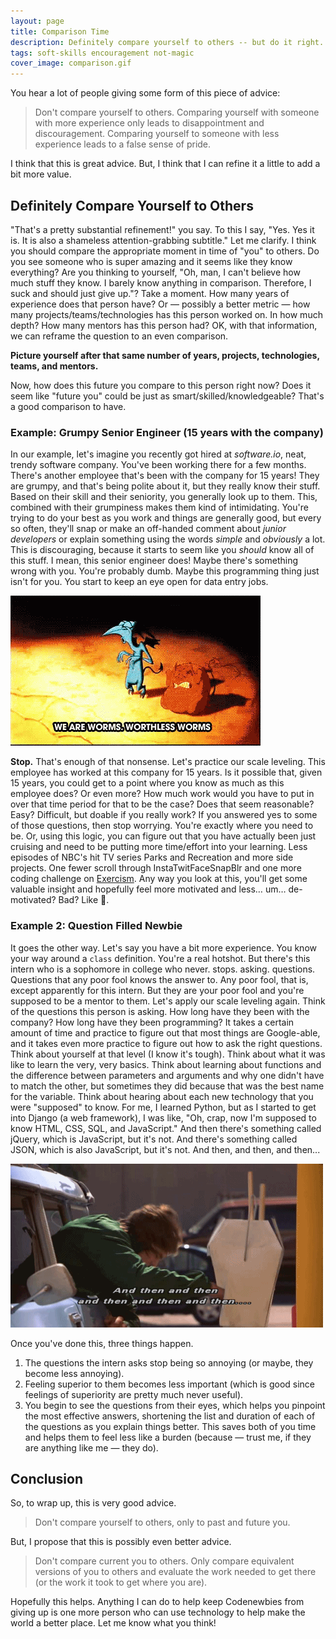 ```yaml
---
layout: page
title: Comparison Time
description: Definitely compare yourself to others -- but do it right.
tags: soft-skills encouragement not-magic
cover_image: comparison.gif
---
```


You hear a lot of people giving some form of this piece of advice:

> Don't compare yourself to others.  Comparing yourself with someone with more experience only leads to disappointment and discouragement.  Comparing yourself to someone with less experience leads to a false sense of pride.

I think that this is great advice.  But, I think that I can refine it a little to add a bit more value.

## Definitely Compare Yourself to Others

"That's a pretty substantial refinement!" you say.  To this I say, "Yes.  Yes it is.  It is also a shameless attention-grabbing subtitle."  Let me clarify.  I think you should compare the appropriate moment in time of "you" to others.  Do you see someone who is super amazing and it seems like they know everything?  Are you thinking to yourself, "Oh, man, I can't believe how much stuff they know.  I barely know anything in comparison.  Therefore, I suck and should just give up."?  Take a moment.  How many years of experience does that person have?  Or — possibly a better metric — how many projects/teams/technologies has this person worked on.  In how much depth?  How many mentors has this person had?  OK, with that information, we can reframe the question to an even comparison.  

**Picture yourself after that same number of years, projects, technologies, teams, and mentors.**  

Now, how does this future you compare to this person right now?  Does it seem like "future you" could be just as smart/skilled/knowledgeable?  That's a good comparison to have.

### Example: Grumpy Senior Engineer (15 years with the company)

In our example, let's imagine you recently got hired at *software.io*, neat, trendy software company.  You've been working there for a few months.  There's another employee that's been with the company for 15 years!  They are grumpy, and that's being polite about it, but they really know their stuff.  Based on their skill and their seniority, you generally look up to them.  This, combined with their grumpiness makes them kind of intimidating.  You're trying to do your best as you work and things are generally good, but every so often, they'll snap or make an off-handed comment about *junior developers* or explain something using the words *simple* and *obviously* a lot.  This is discouraging, because it starts to seem like you *should* know all of this stuff.  I mean, this senior engineer does!  Maybe there's something wrong with you.  You're probably dumb.  Maybe this programming thing just isn't for you.  You start to keep an eye open for data entry jobs.

![We are worms!](/img/worms.gif)

**Stop.**  That's enough of that nonsense.  Let's practice our scale leveling.  This employee has worked at this company for 15 years.  Is it possible that, given 15 years, you could get to a point where you know as much as this employee does?  Or even more?  How much work would you have to put in over that time period for that to be the case?  Does that seem reasonable?  Easy?  Difficult, but doable if you really work?  If you answered yes to some of those questions, then stop worrying.  You're exactly where you need to be.  Or, using this logic, you can figure out that you have actually been just cruising and need to be putting more time/effort into your learning.  Less episodes of NBC's hit TV series Parks and Recreation and more side projects.  One fewer scroll through InstaTwitFaceSnapBlr and one more coding challenge on [Exercism](http://exercism.io/).  Any way you look at this, you'll get some valuable insight and hopefully feel more motivated and less… um… de-motivated?  Bad?  Like 💩.

### Example 2: Question Filled Newbie

It goes the other way.  Let's say you have a bit more experience.  You know your way around a `class` definition.  You're a real hotshot.  But there's this intern who is a sophomore in college who never. stops. asking. questions.  Questions that any poor fool knows the answer to.  Any poor fool, that is, except apparently for this intern.  But they are your poor fool and you're supposed to be a mentor to them.  Let's apply our scale leveling again.  Think of the questions this person is asking.  How long have they been with the company?  How long have they been programming?  It takes a certain amount of time and practice to figure out that most things are Google-able, and it takes even more practice to figure out how to ask the right questions.  Think about yourself at that level (I know it's tough).  Think about what it was like to learn the very, very basics.  Think about learning about functions and the difference between parameters and arguments and why one didn't have to match the other, but sometimes they did because that was the best name for the variable.  Think about hearing about each new technology that you were "supposed" to know.  For me, I learned Python, but as I started to get into Django (a web framework), I was like, "Oh, crap, now I'm supposed to know HTML, CSS, SQL, and JavaScript."  And then there's something called jQuery, which is JavaScript, but it's not.  And there's something called JSON, which is also JavaScript, but it's not.  And then, and then, and then...

![And then and then and then](/img/and-then.gif)

Once you've done this, three things happen.

1. The questions the intern asks stop being so annoying (or maybe, they become less annoying).
2. Feeling superior to them becomes less important (which is good since feelings of superiority are pretty much never useful).
3. You begin to see the questions from their eyes, which helps you pinpoint the most effective answers, shortening the list and duration of each of the questions as you explain things better.  This saves both of you time and helps them to feel less like a burden (because — trust me, if they are anything like me — they do).

## Conclusion

So, to wrap up, this is very good advice.

> Don't compare yourself to others, only to past and future you.

But, I propose that this is possibly even better advice.

> Don't compare current you to others.  Only compare equivalent versions of you to others and evaluate the work needed to get there (or the work it took to get where you are).

Hopefully this helps.  Anything I can do to help keep Codenewbies from giving up is one more person who can use technology to help make the world a better place.  Let me know what you think!